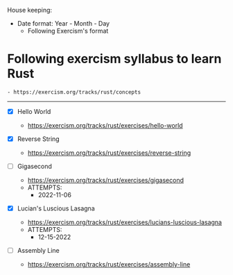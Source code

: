 House keeping:
- Date format: Year - Month - Day
    - Following Exercism's format

# Following exercism syllabus to learn Rust
    - https://exercism.org/tracks/rust/concepts

---

- [x] Hello World
    -   https://exercism.org/tracks/rust/exercises/hello-world
- [x] Reverse String
    - https://exercism.org/tracks/rust/exercises/reverse-string
- [ ] Gigasecond
    - https://exercism.org/tracks/rust/exercises/gigasecond
    - ATTEMPTS:
        - 2022-11-06

- [x] Lucian's Luscious Lasagna
    - https://exercism.org/tracks/rust/exercises/lucians-luscious-lasagna
    - ATTEMPTS:
        - 12-15-2022

- [ ] Assembly Line
    - https://exercism.org/tracks/rust/exercises/assembly-line
